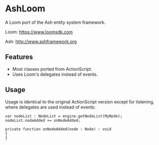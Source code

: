 # AshLoom
A Loom port of the Ash entity system framework.

Loom: https://www.loomsdk.com

Ash: http://www.ashframework.org

## Features
- Most classes ported from ActionScript.
- Uses Loom's delegates instead of events.

## Usage
Usage is identical to the original ActionScript version except for listening, where delegates are used instead of events:
```
var nodeList : NodeList = engine.getNodeList(MyNode);
nodeList.nodeAdded += onNodeAdded;

private function onNodeAdded(node : Node) : void
{
}
```

